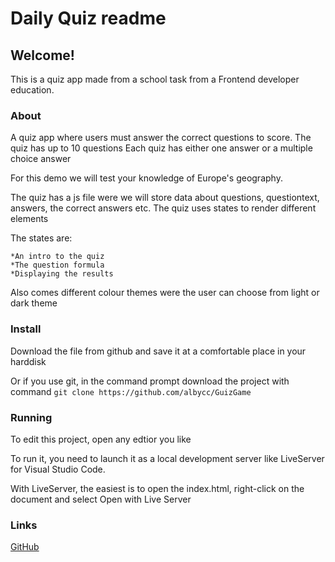 # Daily Quiz readme
## Welcome!

This is a quiz app made from a school task from a Frontend developer education.


### About

A quiz app where users must answer the correct questions to score.
The quiz has up to 10 questions
Each quiz has either one answer or a multiple choice answer

For this demo we will test your knowledge of Europe's geography.

The quiz has a js file were we will store data about questions, questiontext, answers, the correct answers etc.
The quiz uses states to render different elements

The states are:

    *An intro to the quiz
    *The question formula
    *Displaying the results

Also comes different colour themes were the user can choose from light or dark theme

### Install

Download the file from github and save it at a comfortable place in your harddisk

Or if you use git, in the command prompt download the project with command
`git clone https://github.com/albycc/GuizGame`

### Running

To edit this project, open any edtior you like

To run it, you need to launch it as a local development server like LiveServer for Visual Studio Code.

With LiveServer, the easiest is to open the index.html, right-click on the document and select Open with Live Server

### Links

[GitHub](https://github.com/albycc/GuizGame "Takes you to the projects repository on gitHub")